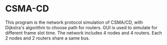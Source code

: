 # CSMA-CD
This program is the network protocol simulation of CSMA/CD, with Dijkstra's algorithm to choose path for routers. 
GUI is used to simulate for different frame slot time. 
The network includes 4 nodes and 4 routers. Each 2 nodes and 2 routers share a same bus. 
